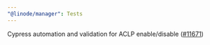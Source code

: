 ```yaml
---
"@linode/manager": Tests
---
```


Cypress automation and validation for ACLP enable/disable ([#11671](https://github.com/linode/manager/pull/11671))
